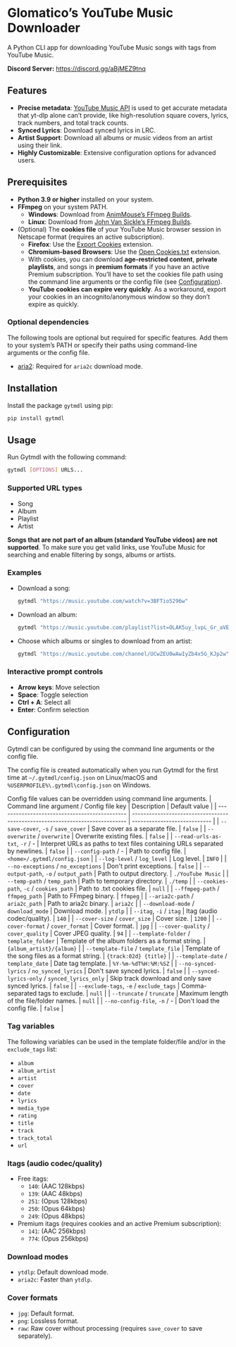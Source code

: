 # Glomatico’s YouTube Music Downloader
A Python CLI app for downloading YouTube Music songs with tags from YouTube Music.

**Discord Server:** https://discord.gg/aBjMEZ9tnq

## Features
* **Precise metadata**: [YouTube Music API](https://github.com/sigma67/ytmusicapi) is used to get accurate metadata that yt-dlp alone can’t provide, like high-resolution square covers, lyrics, track numbers, and total track counts.
* **Synced Lyrics**: Download synced lyrics in LRC.
* **Artist Support**: Download all albums or music videos from an artist using their link.
* **Highly Customizable**: Extensive configuration options for advanced users.

## Prerequisites
* **Python 3.9 or higher** installed on your system.
* **FFmpeg** on your system PATH.
    * **Windows**: Download from [AnimMouse’s FFmpeg Builds](https://github.com/AnimMouse/ffmpeg-stable-autobuild/releases).
    * **Linux**: Download from [John Van Sickle’s FFmpeg Builds](https://johnvansickle.com/ffmpeg/).
* (Optional) The **cookies file** of your YouTube Music browser session in Netscape format (requires an active subscription).
    * **Firefox**: Use the [Export Cookies](https://addons.mozilla.org/addon/export-cookies-txt) extension.
    * **Chromium-based Browsers**: Use the [Open Cookies.txt](https://chromewebstore.google.com/detail/open-cookiestxt/gdocmgbfkjnnpapoeobnolbbkoibbcif) extension.
    * With cookies, you can download **age-restricted content**, **private playlists**, and songs in **premium formats** if you have an active Premium subscription. You’ll have to set the cookies file path using the command line arguments or the config file (see [Configuration](#configuration)).
    * **YouTube cookies can expire very quickly**. As a workaround, export your cookies in an incognito/anonymous window so they don’t expire as quickly.

### Optional dependencies
The following tools are optional but required for specific features. Add them to your system’s PATH or specify their paths using command-line arguments or the config file.
* [aria2](https://aria2.github.io/): Required for `aria2c` download mode.

## Installation
Install the package `gytmdl` using pip:
```bash
pip install gytmdl
```

## Usage
Run Gytmdl with the following command:
```bash
gytmdl [OPTIONS] URLS...
```

### Supported URL types
* Song
* Album
* Playlist
* Artist

**Songs that are not part of an album (standard YouTube videos) are not supported**. To make sure you get valid links, use YouTube Music for searching and enable filtering by songs, albums or artists.

### Examples
* Download a song:
    ```bash
    gytmdl "https://music.youtube.com/watch?v=3BFTio5296w"
    ```
* Download an album:
    ```bash
    gytmdl "https://music.youtube.com/playlist?list=OLAK5uy_lvpL_Gr_aVEq-LaivwJaSK5EbFd4HeamM"
    ```
* Choose which albums or singles to download from an artist:
    ```bash
    gytmdl "https://music.youtube.com/channel/UCwZEU0wAwIyZb4x5G_KJp2w"
    ```

### Interactive prompt controls
* **Arrow keys**: Move selection
* **Space**: Toggle selection
* **Ctrl + A**: Select all
* **Enter**: Confirm selection

## Configuration
Gytmdl can be configured by using the command line arguments or the config file.

The config file is created automatically when you run Gytmdl for the first time at `~/.gytmdl/config.json` on Linux/macOS and `%USERPROFILE%\.gytmdl\config.json` on Windows.

Config file values can be overridden using command line arguments.
| Command line argument / Config file key       | Description                                                                  | Default value                |
| --------------------------------------------- | ---------------------------------------------------------------------------- | ---------------------------- |
| `--save-cover`, `-s` / `save_cover`           | Save cover as a separate file.                                               | `false`                      |
| `--overwrite` / `overwrite`                   | Overwrite existing files.                                                    | `false`                      |
| `--read-urls-as-txt`, `-r` / -                | Interpret URLs as paths to text files containing URLs separated by newlines. | `false`                      |
| `--config-path` / -                           | Path to config file.                                                         | `<home>/.gytmdl/config.json` |
| `--log-level` / `log_level`                   | Log level.                                                                   | `INFO`                       |
| `--no-exceptions` / `no_exceptions`           | Don't print exceptions.                                                      | `false`                      |
| `--output-path`, `-o` / `output_path`         | Path to output directory.                                                    | `./YouTube Music`            |
| `--temp-path` / `temp_path`                   | Path to temporary directory.                                                 | `./temp`                     |
| `--cookies-path`, `-c` / `cookies_path`       | Path to .txt cookies file.                                                   | `null`                       |
| `--ffmpeg-path` / `ffmpeg_path`               | Path to FFmpeg binary.                                                       | `ffmpeg`                     |
| `--aria2c-path` / `aria2c_path`               | Path to aria2c binary.                                                       | `aria2c`                     |
| `--download-mode` / `download_mode`           | Download mode.                                                               | `ytdlp`                      |
| `--itag`, `-i` / `itag`                       | Itag (audio codec/quality).                                                  | `140`                        |
| `--cover-size` / `cover_size`                 | Cover size.                                                                  | `1200`                       |
| `--cover-format` / `cover_format`             | Cover format.                                                                | `jpg`                        |
| `--cover-quality` / `cover_quality`           | Cover JPEG quality.                                                          | `94`                         |
| `--template-folder` / `template_folder`       | Template of the album folders as a format string.                            | `{album_artist}/{album}`     |
| `--template-file` / `template_file`           | Template of the song files as a format string.                               | `{track:02d} {title}`        |
| `--template-date` / `template_date`           | Date tag template.                                                           | `%Y-%m-%dT%H:%M:%SZ`         |
| `--no-synced-lyrics` / `no_synced_lyrics`     | Don't save synced lyrics.                                                    | `false`                      |
| `--synced-lyrics-only` / `synced_lyrics_only` | Skip track download and only save synced lyrics.                             | `false`                      |
| `--exclude-tags`, `-e` / `exclude_tags`       | Comma-separated tags to exclude.                                             | `null`                       |
| `--truncate` / `truncate`                     | Maximum length of the file/folder names.                                     | `null`                       |
| `--no-config-file`, `-n` / -                  | Don't load the config file.                                                  | `false`                      |

### Tag variables
The following variables can be used in the template folder/file and/or in the `exclude_tags` list:
* `album`
* `album_artist`
* `artist`
* `cover`
* `date`
* `lyrics`
* `media_type`
* `rating`
* `title`
* `track`
* `track_total`
* `url`

### Itags (audio codec/quality)
* Free itags:
    * `140`: (AAC 128kbps)
    * `139`: (AAC 48kbps)
    * `251`: (Opus 128kbps)
    * `250`: (Opus 64kbps)
    * `249`: (Opus 48kbps)
* Premium itags (requires cookies and an active Premium subscription):
    * `141`: (AAC 256kbps)
    * `774`: (Opus 256kbps)

### Download modes
* `ytdlp`: Default download mode.
* `aria2c`: Faster than `ytdlp`.

### Cover formats
* `jpg`: Default format.
* `png`: Lossless format.
* `raw`: Raw cover without processing (requires `save_cover` to save separately).

